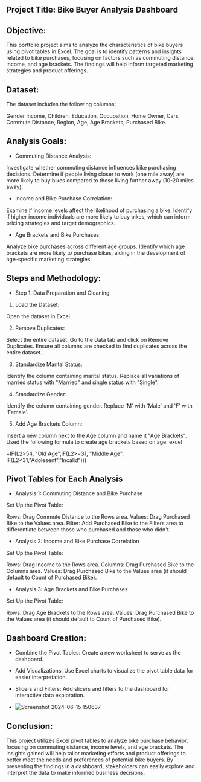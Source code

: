 ## Project Title: Bike Buyer Analysis Dashboard

## Objective:
This portfolio project aims to analyze the characteristics of bike buyers using pivot tables in Excel. The goal is to identify patterns and insights related to bike purchases, focusing on factors such as commuting distance, income, and age brackets. The findings will help inform targeted marketing strategies and product offerings.

## Dataset:
The dataset includes the following columns:

Gender
Income,
Children,
Education,
Occupation,
Home Owner,
Cars,
Commute Distance,
Region,
Age,
Age Brackets,
Purchased Bike.

## Analysis Goals:

- Commuting Distance Analysis:

Investigate whether commuting distance influences bike purchasing decisions.
Determine if people living closer to work (one mile away) are more likely to buy bikes compared to those living further away (10-20 miles away).

- Income and Bike Purchase Correlation:

Examine if income levels affect the likelihood of purchasing a bike.
Identify if higher income individuals are more likely to buy bikes, which can inform pricing strategies and target demographics.

- Age Brackets and Bike Purchases:

Analyze bike purchases across different age groups.
Identify which age brackets are more likely to purchase bikes, aiding in the development of age-specific marketing strategies.

## Steps and Methodology:

- Step 1: Data Preparation and Cleaning
1. Load the Dataset:

Open the dataset in Excel.

2. Remove Duplicates:

Select the entire dataset.
Go to the Data tab and click on Remove Duplicates.
Ensure all columns are checked to find duplicates across the entire dataset.

3. Standardize Marital Status:

Identify the column containing marital status.
Replace all variations of married status with "Married" and single status with "Single".

4. Standardize Gender:

Identify the column containing gender.
Replace 'M' with 'Male' and 'F' with 'Female'.

5. Add Age Brackets Column:

Insert a new column next to the Age column and name it "Age Brackets".
Used the following formula to create age brackets based on age:
excel

=IF(L2>54, "Old Age",IF(L2>=31, "Middle Age", IF(L2<31,"Adolesent","Incalid")))


## Pivot Tables for Each Analysis

- Analysis 1: Commuting Distance and Bike Purchase

Set Up the Pivot Table:

Rows: Drag Commute Distance to the Rows area.
Values: Drag Purchased Bike to the Values area.
Filter: Add Purchased Bike to the Filters area to differentiate between those who purchased and those who didn't.

- Analysis 2: Income and Bike Purchase Correlation

Set Up the Pivot Table:

Rows: Drag Income to the Rows area.
Columns: Drag Purchased Bike to the Columns area.
Values: Drag Purchased Bike to the Values area (it should default to Count of Purchased Bike).

- Analysis 3: Age Brackets and Bike Purchases

Set Up the Pivot Table:

Rows: Drag Age Brackets to the Rows area.
Values: Drag Purchased Bike to the Values area (it should default to Count of Purchased Bike).

## Dashboard Creation:

- Combine the Pivot Tables: Create a new worksheet to serve as the dashboard.

- Add Visualizations: Use Excel charts to visualize the pivot table data for easier interpretation.

- Slicers and Filters: Add slicers and filters to the dashboard for interactive data exploration.
- ![Screenshot 2024-06-15 150637](https://github.com/shikhasingh96/Excel-Portfolio-ProjectBike-Buyer-Analysis-Dashboard/assets/136284820/f7fc131d-ccce-4654-817a-9682e9fd982a)


## Conclusion:
This project utilizes Excel pivot tables to analyze bike purchase behavior, focusing on commuting distance, income levels, and age brackets. The insights gained will help tailor marketing efforts and product offerings to better meet the needs and preferences of potential bike buyers. By presenting the findings in a dashboard, stakeholders can easily explore and interpret the data to make informed business decisions.


